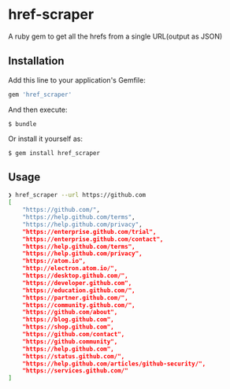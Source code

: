 # href-scraper

A ruby gem to get all the hrefs from a single URL(output as JSON)

## Installation

Add this line to your application's Gemfile:

```ruby
gem 'href_scraper'
```

And then execute:

    $ bundle

Or install it yourself as:

    $ gem install href_scraper

## Usage

```bash
❯ href_scraper --url https://github.com
[
    "https://github.com/",
    "https://help.github.com/terms",
    "https://help.github.com/privacy",
    "https://enterprise.github.com/trial",
    "https://enterprise.github.com/contact",
    "https://help.github.com/terms",
    "https://help.github.com/privacy",
    "https://atom.io",
    "http://electron.atom.io/",
    "https://desktop.github.com/",
    "https://developer.github.com",
    "https://education.github.com/",
    "https://partner.github.com/",
    "https://community.github.com/",
    "https://github.com/about",
    "https://blog.github.com",
    "https://shop.github.com",
    "https://github.com/contact",
    "https://github.community",
    "https://help.github.com",
    "https://status.github.com/",
    "https://help.github.com/articles/github-security/",
    "https://services.github.com/"
]
```
